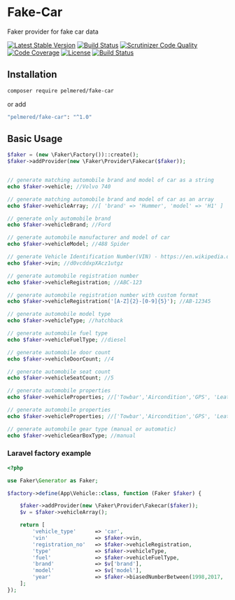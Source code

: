 # Fake-Car
Faker provider for fake car data

[![Latest Stable Version](https://poser.pugx.org/pelmered/fake-car/v/stable)](https://packagist.org/packages/pelmered/fake-car)
[![Build Status](https://scrutinizer-ci.com/g/pelmered/fake-car/badges/build.png?b=master)](https://scrutinizer-ci.com/g/pelmered/fake-car/build-status/master)
[![Scrutinizer Code Quality](https://scrutinizer-ci.com/g/pelmered/fake-car/badges/quality-score.png?b=master)](https://scrutinizer-ci.com/g/pelmered/fake-car/?branch=master)
[![Code Coverage](https://scrutinizer-ci.com/g/pelmered/fake-car/badges/coverage.png?b=master)](https://scrutinizer-ci.com/g/pelmered/fake-car/?branch=master)
[![License](https://poser.pugx.org/pelmered/fake-car/license)](https://packagist.org/packages/pelmered/fake-car)
[![Build Status](https://travis-ci.org/pelmered/fake-car.svg?branch=master)](https://travis-ci.org/pelmered/fake-car)

## Installation

```sh
composer require pelmered/fake-car
```
or add 
```sh
"pelmered/fake-car": "^1.0"
```

## Basic Usage
```php
$faker = (new \Faker\Factory())::create();
$faker->addProvider(new \Faker\Provider\Fakecar($faker));


// generate matching automobile brand and model of car as a string
echo $faker->vehicle; //Volvo 740

// generate matching automobile brand and model of car as an array
echo $faker->vehicleArray; //[ 'brand' => 'Hummer', 'model' => 'H1' ]

// generate only automobile brand
echo $faker->vehicleBrand; //Ford

// generate automobile manufacturer and model of car
echo $faker->vehicleModel; //488 Spider

// generate Vehicle Identification Number(VIN) - https://en.wikipedia.org/wiki/Vehicle_identification_number
echo $faker->vin; //d0vcddxpXAcz1utgz

// generate automobile registration number
echo $faker->vehicleRegistration; //ABC-123

// generate automobile registration number with custom format
echo $faker->vehicleRegistration('[A-Z]{2}-[0-9]{5}'); //AB-12345

// generate automobile model type
echo $faker->vehicleType; //hatchback

// generate automobile fuel type
echo $faker->vehicleFuelType; //diesel

// generate automobile door count
echo $faker->vehicleDoorCount; //4

// generate automobile seat count
echo $faker->vehicleSeatCount; //5

// generate automobile properties
echo $faker->vehicleProperties; //['Towbar','Aircondition','GPS', 'Leather seats']

// generate automobile properties
echo $faker->vehicleProperties; //['Towbar','Aircondition','GPS', 'Leather seats']

// generate automobile gear type (manual or automatic)
echo $faker->vehicleGearBoxType; //manual
```

### Laravel factory example

```php
<?php

use Faker\Generator as Faker;

$factory->define(App\Vehicle::class, function (Faker $faker) {

    $faker->addProvider(new \Faker\Provider\Fakecar($faker));
    $v = $faker->vehicleArray();

    return [
        'vehicle_type'      => 'car',
        'vin'               => $faker->vin,
        'registration_no'   => $faker->vehicleRegistration,
        'type'              => $faker->vehicleType,
        'fuel'              => $faker->vehicleFuelType,
        'brand'             => $v['brand'],
        'model'             => $v['model'],
        'year'              => $faker->biasedNumberBetween(1998,2017, 'sqrt'),
    ];
});
```
